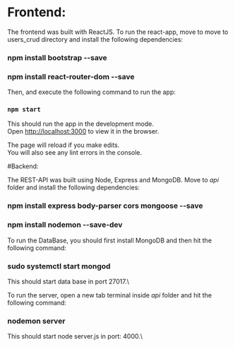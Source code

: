 # Frontend:

The frontend was built with ReactJS. To run the react-app, move to move to users_crud directory and install the following dependencies:

### npm install bootstrap --save
### npm install react-router-dom --save

Then, and execute the following command to run the app:

### `npm start`

This should run the app in the development mode.\
Open [http://localhost:3000](http://localhost:3000) to view it in the browser.

The page will reload if you make edits.\
You will also see any lint errors in the console.


#Backend:

The REST-API was built using Node, Express and MongoDB. Move to _api_ folder and install the following dependencies:

### npm install express body-parser cors mongoose --save
### npm install nodemon --save-dev

To run the DataBase, you should first install MongoDB and then hit the following command:

### sudo systemctl start mongod

This should start data base in port 27017.\

To run the server, open a new tab terminal inside _api_ folder and hit the following command:

### nodemon server

This should start node server.js in port: 4000.\

